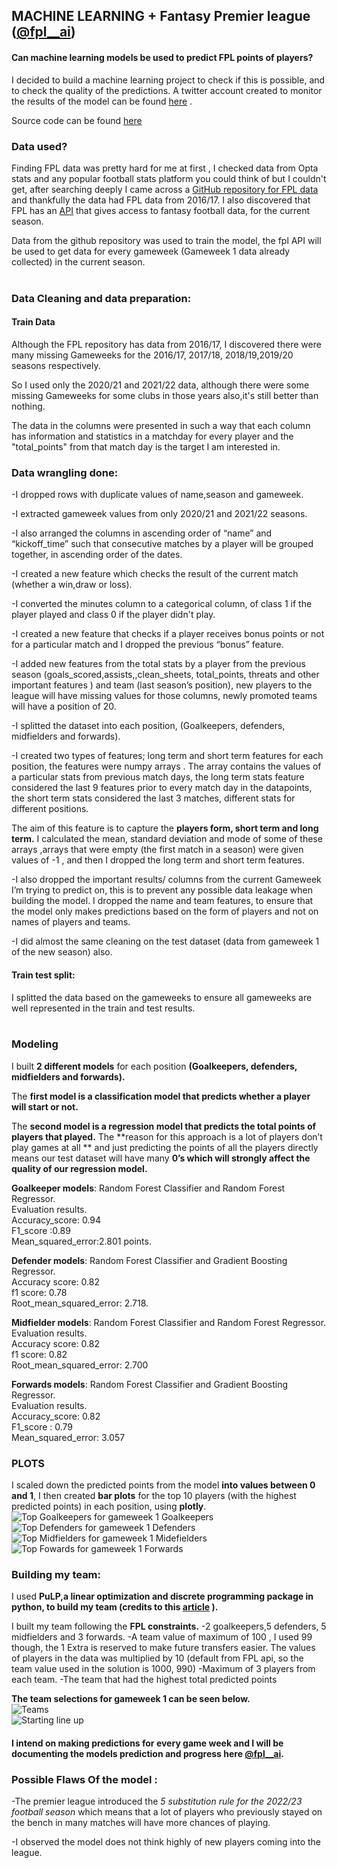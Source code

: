 
## MACHINE LEARNING + Fantasy Premier league ([@fpl__ai](https://twitter.com/fpl__AI))

#### Can machine learning models be used to  predict FPL points of players?

I decided to build a machine learning project to check if this is possible, and to check the quality of the predictions. A twitter account created to monitor the results of the model can be found [here](https://twitter.com/fpl__AI) .

Source code can be found [here](https://github.com/saheedniyi02/fpl-ai) <br>

### Data used?
Finding FPL data was pretty hard for me at first , I checked data from Opta stats and any popular football stats platform you could think of but I couldn't get, after searching deeply I came across a [GitHub repository for FPL data](https://github.com/vaastav/Fantasy-Premier-League) and thankfully the data had FPL data from 2016/17. I also discovered that FPL has an [API](https://medium.com/@frenzelts/fantasy-premier-league-api-endpoints-a-detailed-guide-acbd5598eb19) that gives access to fantasy football data, for the current season.

Data from the github repository was used to train the model, the fpl API will be used to get data for every gameweek (Gameweek 1 data already collected) in the current season.<br><br>

### Data Cleaning and data preparation:

#### Train Data

Although the FPL repository has data from 2016/17, I discovered there were many missing Gameweeks for the 2016/17, 2017/18, 2018/19,2019/20 seasons respectively.

So I used only the 2020/21 and 2021/22 data, although there were some missing Gameweeks for some clubs in those years also,it's still better than nothing.

The data in the columns were presented in such a way that each column has information and statistics in a matchday for every player and the "total_points" from that match day is the target I am interested in.<br>


### Data wrangling done:
-I dropped rows with duplicate values of name,season and gameweek.

-I extracted gameweek values from only 2020/21 and 2021/22 seasons.

-I also arranged the columns in ascending order of “name” and “kickoff_time” such that consecutive matches by a player will be grouped together, in ascending order of the dates.

-I created a new feature which checks the result of the current match (whether a win,draw or loss).

-I converted the minutes column to a categorical column, of class 1 if the player played and class 0 if the player didn't play.

-I created a new feature that checks if a player receives bonus points or not for a particular match and I dropped the previous “bonus” feature.

-I added new features from the total stats by a player from the previous season (goals_scored,assists,,clean_sheets, total_points, threats and other important features ) and team (last season’s position), new players to the league will have missing values for those columns, newly promoted teams will have a position of 20.

-I splitted the dataset into each position, (Goalkeepers, defenders, midfielders and forwards).

-I created two types of features; long term and short term features for each position, the features were numpy arrays . The array contains the values of a particular stats from previous match days, the long term stats feature considered the last 9 features prior to every match day in the datapoints, the short term stats considered the last 3 matches, different stats for different positions.

The aim of this feature is to capture the **players form, short term and long term.** I calculated the mean, standard deviation and mode of some of these arrays ,arrays that were empty (the first match in a season) were given values of -1 , and then I dropped the long term and short term features.

-I also dropped the important results/ columns from the current Gameweek I’m trying to predict on, this is to prevent any possible data leakage when building the model. I dropped the name and team features, to ensure that the model only makes predictions based on the form of players and not on names of players and teams.

-I did almost the same cleaning on the test dataset (data from gameweek 1 of the new season) also.<br>

#### Train test split:
I splitted the data based on the gameweeks to ensure all gameweeks are well represented in the train and test results.<br><br>

### Modeling

I built **2 different models** for each position **(Goalkeepers, defenders, midfielders and forwards).**

The **first model is a classification model that predicts whether a player will start or not.**

The **second model is a regression model that predicts the total points of players that played.**
The **reason for this approach is a lot of players don’t play games at all ** and just predicting the points of all the players directly means our test dataset will have many **0’s which will strongly affect the quality of our regression model.**<br>

**Goalkeeper models**: Random Forest Classifier and Random Forest Regressor.<br>
Evaluation results.<br>
Accuracy_score: 0.94<br>
F1_score :0.89<br>
Mean_squared_error:2.801 points.<br>

**Defender models**: Random Forest Classifier and Gradient Boosting Regressor.<br>
Accuracy score: 0.82<br>
f1 score: 0.78<br>
Root_mean_squared_error:  2.718.<br>


**Midfielder models**: Random Forest Classifier and Random Forest Regressor.<br>
Evaluation results.<br>
Accuracy score: 0.82<br>
f1 score: 0.82<br>
Root_mean_squared_error: 2.700<br>


**Forwards models**: Random Forest Classifier and Gradient Boosting Regressor.<br>
Evaluation results.<br>
Accuracy_score: 0.82<br>
F1_score :  0.79<br>
Mean_squared_error: 3.057<br>




### PLOTS
I scaled down the predicted points from the model **into values between 0 and 1**, I then created **bar plots** for the top 10 players (with the highest predicted points) in each position, using **plotly**.
![Top Goalkeepers for gameweek 1](https://github.com/saheedniyi02/fpl-ai/blob/main/plots/goalkeepers.png)
Goalkeepers
![Top Defenders for gameweek 1](https://github.com/saheedniyi02/fpl-ai/blob/main/plots/defenders.png)
Defenders
![Top Midfielders for gameweek 1](https://github.com/saheedniyi02/fpl-ai/blob/main/plots/midfielders.png)
Midefielders
![Top Fowards for gameweek 1](https://github.com/saheedniyi02/fpl-ai/blob/main/plots/forwards.png)
Forwards

 ### Building my team: 

I used **PuLP,a linear optimization and discrete programming package in python, to build my team (credits to this [article](https://towardsdatascience.com/how-to-build-a-fantasy-premier-league-team-with-data-science-f01283281236?gi=5bfd5d33d2f7) ).**

I built my team following the **FPL constraints.**
-2 goalkeepers,5 defenders, 5 midfielders and 3 forwards.
-A team value of maximum of 100 , I used 99 though, the 1 Extra is reserved to make future transfers easier. The values of players in the data was multiplied by 10 (default from FPL api, so the team value used in the solution is 1000, 990)
-Maximum of 3 players from each team.
-The team that had the highest total predicted points

**The team selections for gameweek 1 can be seen below.**
<br>
![Teams](https://github.com/saheedniyi02/fpl-ai/blob/main/plots/Screenshot_20220805-104913.png) <br>
![Starting line up](https://github.com/saheedniyi02/fpl-ai/blob/main/plots/Screenshot_20220805-104933.png)


#### I intend on making predictions for every game week and I will be documenting the models prediction and progress here [@fpl__ai](https://twitter.com/fpl__AI).

### Possible Flaws Of the model :

-The premier league introduced the *5 substitution rule for the 2022/23 football season* which means that a lot of players who previously stayed on the bench in many matches will have more chances of playing.

-I observed the model does not think highly of new players coming into the league.
